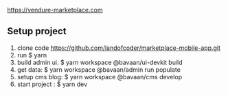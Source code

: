 https://vendure-marketplace.com

## Setup project

1. clone code https://github.com/landofcoder/marketplace-mobile-app.git
2. run $ yarn
3. build admin ui. $ yarn workspace @bavaan/ui-devkit build
4. get data: $ yarn workspace @bavaan/admin run populate
5. setup cms blog: $ yarn workspace @bavaan/cms develop
6. start project : $ yarn dev
